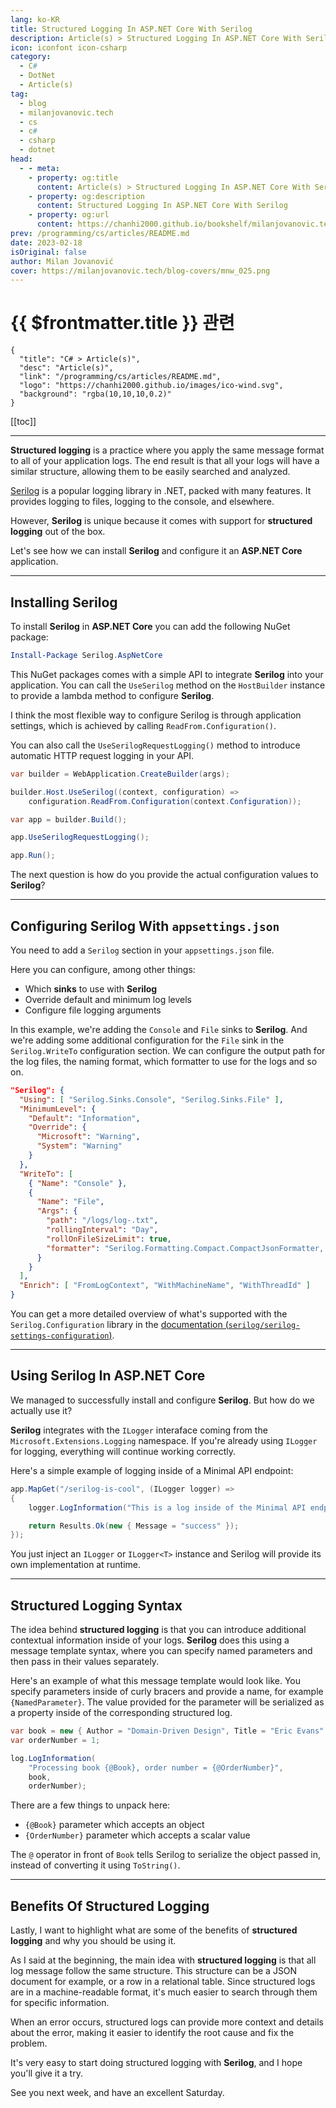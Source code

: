 ```yaml
---
lang: ko-KR
title: Structured Logging In ASP.NET Core With Serilog
description: Article(s) > Structured Logging In ASP.NET Core With Serilog
icon: iconfont icon-csharp
category: 
  - C#
  - DotNet
  - Article(s)
tag: 
  - blog
  - milanjovanovic.tech
  - cs
  - c#
  - csharp
  - dotnet
head:
  - - meta:
    - property: og:title
      content: Article(s) > Structured Logging In ASP.NET Core With Serilog
    - property: og:description
      content: Structured Logging In ASP.NET Core With Serilog
    - property: og:url
      content: https://chanhi2000.github.io/bookshelf/milanjovanovic.tech/structured-logging-in-asp-net-core-with-serilog.html
prev: /programming/cs/articles/README.md
date: 2023-02-18
isOriginal: false
author: Milan Jovanović
cover: https://milanjovanovic.tech/blog-covers/mnw_025.png
---
```


# {{ $frontmatter.title }} 관련

```component VPCard
{
  "title": "C# > Article(s)",
  "desc": "Article(s)",
  "link": "/programming/cs/articles/README.md",
  "logo": "https://chanhi2000.github.io/images/ico-wind.svg",
  "background": "rgba(10,10,10,0.2)"
}
```

[[toc]]

---

<SiteInfo
  name="Structured Logging In ASP.NET Core With Serilog"
  desc="Structured logging is a practice where you apply the same message format to all of your application logs. The end result is that all your logs will have a similar structure, allowing them to be easily searched and analyzed. Serilog is a popular logging library in .NET, packed with many features. It provides logging to files, logging to the console, and elsewhere. However, why Serilog is unique is because it comes with support for structured logging out of the box."
  url="https://milanjovanovic.tech/blog/structured-logging-in-asp-net-core-with-serilog/"
  logo="https://milanjovanovic.tech/profile_favicon.png"
  preview="https://milanjovanovic.tech/blog-covers/mnw_025.png"/>

**Structured logging** is a practice where you apply the same message format to all of your application logs. The end result is that all your logs will have a similar structure, allowing them to be easily searched and analyzed.

[<VPIcon icon="fas fa-globe"/>Serilog](https://serilog.net/) is a popular logging library in .NET, packed with many features. It provides logging to files, logging to the console, and elsewhere.

However, **Serilog** is unique because it comes with support for **structured logging** out of the box.

Let's see how we can install **Serilog** and configure it an **ASP.NET Core** application.

---

## Installing Serilog

To install **Serilog** in **ASP.NET Core** you can add the following NuGet package:

```powershell
Install-Package Serilog.AspNetCore
```

This NuGet packages comes with a simple API to integrate **Serilog** into your application. You can call the `UseSerilog` method on the `HostBuilder` instance to provide a lambda method to configure **Serilog**.

I think the most flexible way to configure Serilog is through application settings, which is achieved by calling `ReadFrom.Configuration()`.

You can also call the `UseSerilogRequestLogging()` method to introduce automatic HTTP request logging in your API.

```cs
var builder = WebApplication.CreateBuilder(args);

builder.Host.UseSerilog((context, configuration) =>
    configuration.ReadFrom.Configuration(context.Configuration));

var app = builder.Build();

app.UseSerilogRequestLogging();

app.Run();
```

The next question is how do you provide the actual configuration values to **Serilog**?

---

## Configuring Serilog With <VPIcon icon="iconfont icon-json"/>`appsettings.json`

You need to add a `Serilog` section in your <VPIcon icon="iconfont icon-json"/>`appsettings.json` file.

Here you can configure, among other things:

- Which **sinks** to use with **Serilog**
- Override default and minimum log levels
- Configure file logging arguments

In this example, we're adding the `Console` and `File` sinks to **Serilog**. And we're adding some additional configuration for the `File` sink in the `Serilog.WriteTo` configuration section. We can configure the output path for the log files, the naming format, which formatter to use for the logs and so on.

```json
"Serilog": {
  "Using": [ "Serilog.Sinks.Console", "Serilog.Sinks.File" ],
  "MinimumLevel": {
    "Default": "Information",
    "Override": {
      "Microsoft": "Warning",
      "System": "Warning"
    }
  },
  "WriteTo": [
    { "Name": "Console" },
    {
      "Name": "File",
      "Args": {
        "path": "/logs/log-.txt",
        "rollingInterval": "Day",
        "rollOnFileSizeLimit": true,
        "formatter": "Serilog.Formatting.Compact.CompactJsonFormatter, Serilog.Formatting.Compact"
      }
    }
  ],
  "Enrich": [ "FromLogContext", "WithMachineName", "WithThreadId" ]
}

```

You can get a more detailed overview of what's supported with the `Serilog.Configuration` library in the [documentation (<VPIcon icon="iconfont icon-github"/>`serilog/serilog-settings-configuration`)](https://github.com/serilog/serilog-settings-configuration).

<SiteInfo
  name="serilog/serilog-settings-configuration"
  desc="A Serilog configuration provider that reads from Microsoft.Extensions.Configuration"
  url="https://github.com/serilog/serilog-settings-configuration"
  logo="https://avatars.githubusercontent.com/u/5691010?s=88&v=4"
  preview="https://opengraph.githubassets.com/373bfe5a0337d2ec44960c172d4d9e523fbd6bbece03a5f09f61bada75ee10d0/serilog/serilog-settings-configuration"/>

---

## Using Serilog In ASP.NET Core

We managed to successfully install and configure **Serilog**. But how do we actually use it?

**Serilog** integrates with the `ILogger` interaface coming from the `Microsoft.Extensions.Logging` namespace. If you're already using `ILogger` for logging, everything will continue working correctly.

Here's a simple example of logging inside of a Minimal API endpoint:

```cs
app.MapGet("/serilog-is-cool", (ILogger logger) =>
{
    logger.LogInformation("This is a log inside of the Minimal API endpoint.");

    return Results.Ok(new { Message = "success" });
});

```

You just inject an `ILogger` or `ILogger<T>` instance and Serilog will provide its own implementation at runtime.

---

## Structured Logging Syntax

The idea behind **structured logging** is that you can introduce additional contextual information inside of your logs. **Serilog** does this using a message template syntax, where you can specify named parameters and then pass in their values separately.

Here's an example of what this message template would look like. You specify parameters inside of curly bracers and provide a name, for example `{NamedParameter}`. The value provided for the parameter will be serialized as a property inside of the corresponding structured log.

```cs
var book = new { Author = "Domain-Driven Design", Title = "Eric Evans" };
var orderNumber = 1;

log.LogInformation(
    "Processing book {@Book}, order number = {@OrderNumber}",
    book,
    orderNumber);
```

There are a few things to unpack here:

- `{@Book}` parameter which accepts an object
- `{OrderNumber}` parameter which accepts a scalar value

The `@` operator in front of `Book` tells Serilog to serialize the object passed in, instead of converting it using `ToString()`.

---

## Benefits Of Structured Logging

Lastly, I want to highlight what are some of the benefits of **structured logging** and why you should be using it.

As I said at the beginning, the main idea with **structured logging** is that all log message follow the same structure. This structure can be a JSON document for example, or a row in a relational table. Since structured logs are in a machine-readable format, it's much easier to search through them for specific information.

When an error occurs, structured logs can provide more context and details about the error, making it easier to identify the root cause and fix the problem.

It's very easy to start doing structured logging with **Serilog**, and I hope you'll give it a try.

See you next week, and have an excellent Saturday.

